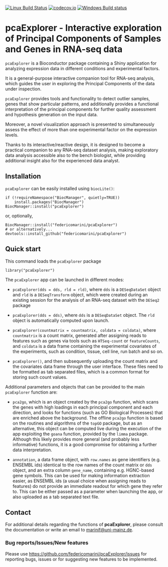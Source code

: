 [![Linux Build Status](https://travis-ci.org/federicomarini/pcaExplorer.svg?branch=master)](https://travis-ci.org/federicomarini/pcaExplorer)
[![codecov.io](https://codecov.io/github/federicomarini/pcaExplorer/coverage.svg?branch=master)](https://codecov.io/github/federicomarini/pcaExplorer?branch=master)
[![Windows Build status](https://ci.appveyor.com/api/projects/status/github/federicomarini/pcaExplorer?svg=true)](https://ci.appveyor.com/project/federicomarini/pcaexplorer)

# pcaExplorer - Interactive exploration of Principal Components of Samples and Genes in RNA-seq data

`pcaExplorer` is a Bioconductor package containing a Shiny application for
analyzing expression data in different conditions and experimental factors. 

It is a general-purpose interactive companion tool for RNA-seq analysis, which 
guides the user in exploring the Principal Components of the data under inspection.

`pcaExplorer` provides tools and functionality to detect outlier samples, genes
that show particular patterns, and additionally provides a functional interpretation of 
the principal components for further quality assessment and hypothesis generation
on the input data. 

Moreover, a novel visualization approach is presented to simultaneously assess 
the effect of more than one experimental factor on the expression levels.

Thanks to its interactive/reactive design, it is designed to become a practical
companion to any RNA-seq dataset analysis, making exploratory data analysis 
accessible also to the bench biologist, while providing additional insight also
for the experienced data analyst.

## Installation

`pcaExplorer` can be easily installed using `biocLite()`:

```
if (!requireNamespace("BiocManager", quietly=TRUE))
    install.packages("BiocManager")
BiocManager::install("pcaExplorer")
```

or, optionally, 

```
BiocManager::install("federicomarini/pcaExplorer")
# or alternatively...
devtools::install_github("federicomarini/pcaExplorer")
```



## Quick start

This command loads the `pcaExplorer` package

```
library("pcaExplorer")
```

The `pcaExplorer` app can be launched in different modes:

- `pcaExplorer(dds = dds, rld = rld)`, where `dds` is a `DESeqDataSet` object and `rld` is a `DESeqTransform`
object, which were created during an existing session for the analysis of an RNA-seq
dataset with the `DESeq2` package

- `pcaExplorer(dds = dds)`, where `dds` is a `DESeqDataSet` object. The `rld` object is automatically 
computed upon launch.

- `pcaExplorer(countmatrix = countmatrix, coldata = coldata)`, where `countmatrix` is a count matrix, generated
after assigning reads to features such as genes via tools such as `HTSeq-count` or `featureCounts`, and `coldata`
is a data frame containing the experimental covariates of the experiments, such as condition, tissue, cell line,
run batch and so on.

- `pcaExplorer()`, and then subsequently uploading the count matrix and the covariates data frame through the 
user interface. These files need to be formatted as tab separated files, which is a common format for storing
such count values.

Additional parameters and objects that can be provided to the main `pcaExplorer` function are:

- `pca2go`, which is an object created by the `pca2go` function, which scans the genes with high loadings in 
each principal component and each direction, and looks for functions (such as GO Biological Processes) that 
are enriched above the background. The offline `pca2go` function is based on the routines and algorithms of 
the `topGO` package, but as an alternative, this object can be computed live during the execution of the app
exploiting the `goana` function, provided by the `limma` package. Although this likely provides more general
(and probably less informative) functions, it is a good compromise for obtaining a further data interpretation.

- `annotation`, a data frame object, with `row.names` as gene identifiers (e.g. ENSEMBL ids) identical to the 
row names of the count matrix or `dds` object, and an extra column `gene_name`, containing e.g. HGNC-based 
gene symbols. This can be used for making information extraction easier, as ENSEMBL ids (a usual choice when
assigning reads to features) do not provide an immediate readout for which gene they refer to. This can be
either passed as a parameter when launching the app, or also uploaded as a tab separated text file.



## Contact

For additional details regarding the functions of **pcaExplorer**, please consult the documentation or 
write an email to marinif@uni-mainz.de. 

### Bug reports/Issues/New features

Please use https://github.com/federicomarini/pcaExplorer/issues for reporting bugs, issues or for 
suggesting new features to be implemented.
